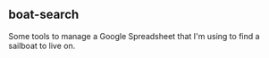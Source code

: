 ## boat-search

Some tools to manage a Google Spreadsheet that I'm using to find a sailboat to
live on.
